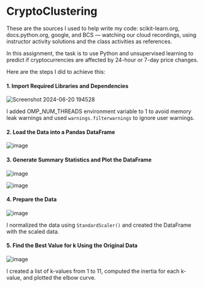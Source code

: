 # CryptoClustering
These are the sources I used to help write my code: scikit-learn.org, docs.python.org, google, and BCS — watching our cloud recordings, using instructor activity solutions and the class activities as references.

In this assignment, the task is to use Python and unsupervised learning to predict if cryptocurrencies are affected by 24-hour or 7-day price changes.

Here are the steps I did to achieve this: 

#### 1. Import Required Libraries and Dependencies

![Screenshot 2024-06-20 194528](https://github.com/AlyssaChand/CryptoClustering/assets/151655013/cedc05be-7c27-4e33-809a-4486e55b1f1b)

I added OMP_NUM_THREADS environment variable to 1 to avoid memory leak warnings and used `warnings.filterwarnings` to ignore user warnings.

#### 2. Load the Data into a Pandas DataFrame

![image](https://github.com/AlyssaChand/CryptoClustering/assets/151655013/2d8c74ce-1039-4ac4-bdf8-0232d5d4886e)

#### 3. Generate Summary Statistics and Plot the DataFrame

![image](https://github.com/AlyssaChand/CryptoClustering/assets/151655013/d0056d6a-93df-444f-bece-45589d7fd99a)

![image](https://github.com/AlyssaChand/CryptoClustering/assets/151655013/4acb498a-e0c9-476e-81b0-182282d1568b)

#### 4. Prepare the Data

![image](https://github.com/AlyssaChand/CryptoClustering/assets/151655013/fb0f45fa-82c1-44fb-9fe2-cd8d2c2d4e8a)

I normalized the data using `StandardScaler()` and created the DataFrame with the scaled data.

#### 5. Find the Best Value for k Using the Original Data

![image](https://github.com/AlyssaChand/CryptoClustering/assets/151655013/7c86d73c-37e4-4c9e-9e20-1671e7155f43)

I created a list of k-values from 1 to 11, computed the inertia for each k-value, and plotted the elbow curve.
